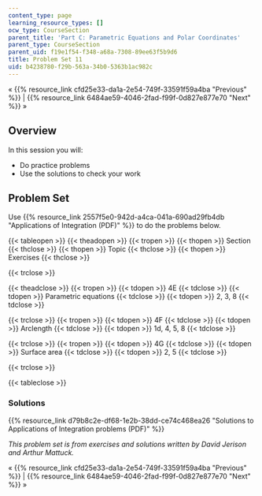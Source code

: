 ```yaml
---
content_type: page
learning_resource_types: []
ocw_type: CourseSection
parent_title: 'Part C: Parametric Equations and Polar Coordinates'
parent_type: CourseSection
parent_uid: f19e1f54-f348-a68a-7308-89ee63f5b9d6
title: Problem Set 11
uid: b4238780-f29b-563a-34b0-5363b1ac982c
---
```


« {{% resource_link cfd25e33-da1a-2e54-749f-33591f59a4ba "Previous" %}} | {{% resource_link 6484ae59-4046-2fad-f99f-0d827e877e70 "Next" %}} »

Overview
--------

In this session you will:

*   Do practice problems
*   Use the solutions to check your work

Problem Set
-----------

Use {{% resource_link 2557f5e0-942d-a4ca-041a-690ad29fb4db "Applications of Integration (PDF)" %}} to do the problems below.

{{< tableopen >}}
{{< theadopen >}}
{{< tropen >}}
{{< thopen >}}
Section
{{< thclose >}}
{{< thopen >}}
Topic
{{< thclose >}}
{{< thopen >}}
Exercises
{{< thclose >}}

{{< trclose >}}

{{< theadclose >}}
{{< tropen >}}
{{< tdopen >}}
4E
{{< tdclose >}}
{{< tdopen >}}
Parametric equations
{{< tdclose >}}
{{< tdopen >}}
2, 3, 8
{{< tdclose >}}

{{< trclose >}}
{{< tropen >}}
{{< tdopen >}}
4F
{{< tdclose >}}
{{< tdopen >}}
Arclength
{{< tdclose >}}
{{< tdopen >}}
1d, 4, 5, 8
{{< tdclose >}}

{{< trclose >}}
{{< tropen >}}
{{< tdopen >}}
4G
{{< tdclose >}}
{{< tdopen >}}
Surface area
{{< tdclose >}}
{{< tdopen >}}
2, 5
{{< tdclose >}}

{{< trclose >}}

{{< tableclose >}}

### Solutions

{{% resource_link d79b8c2e-df68-1e2b-38dd-ce74c468ea26 "Solutions to Applications of Integration problems (PDF)" %}}

_This problem set is from exercises and solutions written by David Jerison and Arthur Mattuck._

« {{% resource_link cfd25e33-da1a-2e54-749f-33591f59a4ba "Previous" %}} | {{% resource_link 6484ae59-4046-2fad-f99f-0d827e877e70 "Next" %}} »